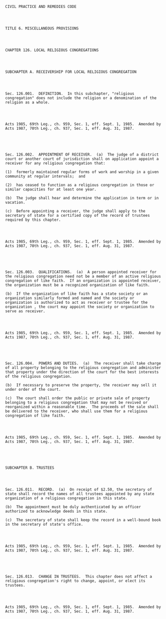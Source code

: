 ﻿
    
    
    	
    					
    
    
    CIVIL PRACTICE AND REMEDIES CODE
    
      
    
    
    TITLE 6. MISCELLANEOUS PROVISIONS
    
      
    
    
    CHAPTER 126. LOCAL RELIGIOUS CONGREGATIONS
    
      
    
    
    SUBCHAPTER A. RECEIVERSHIP FOR LOCAL RELIGIOUS CONGREGATION
    
      
    
    
    Sec. 126.001.  DEFINITION.  In this subchapter, "religious congregation" does not include the religion or a denomination of the religion as a whole.
    
    
    
    
    Acts 1985, 69th Leg., ch. 959, Sec. 1, eff. Sept. 1, 1985.  Amended by Acts 1987, 70th Leg., ch. 937, Sec. 1, eff. Aug. 31, 1987.
    
    
    
    
    
    Sec. 126.002.  APPOINTMENT OF RECEIVER.  (a)  The judge of a district court or another court of jurisdiction shall on application appoint a receiver for any religious congregation that:
    
    (1)  formerly maintained regular forms of work and worship in a given community at regular intervals;  and
    
    (2)  has ceased to function as a religious congregation in those or similar capacities for at least one year.
    
    (b)  The judge shall hear and determine the application in term or in vacation.
    
    (c)  Before appointing a receiver, the judge shall apply to the secretary of state for a certified copy of the record of trustees required by this chapter.
    
    
    
    
    Acts 1985, 69th Leg., ch. 959, Sec. 1, eff. Sept. 1, 1985.  Amended by Acts 1987, 70th Leg., ch. 937, Sec. 1, eff. Aug. 31, 1987.
    
    
    
    
    
    Sec. 126.003.  QUALIFICATIONS.  (a)  A person appointed receiver for the religious congregation need not be a member of an active religious congregation of like faith.  If an organization is appointed receiver, the organization must be a recognized organization of like faith.
    
    (b)  If the organization of like faith has a state society or an organization similarly formed and named and the society or organization is authorized to act as receiver or trustee for the organization , the court may appoint the society or organization to serve as receiver.
    
    
    
    
    Acts 1985, 69th Leg., ch. 959, Sec. 1, eff. Sept. 1, 1985.  Amended by Acts 1987, 70th Leg., ch. 937, Sec. 1, eff. Aug. 31, 1987.
    
    
    
    
    
    Sec. 126.004.  POWERS AND DUTIES.  (a)  The receiver shall take charge of all property belonging to the religious congregation and administer that property under the direction of the court for the best interests of the religious congregation.
    
    (b)  If necessary to preserve the property, the receiver may sell it under order of the court.
    
    (c)  The court shall order the public or private sale of property belonging to a religious congregation that may not be revived or reorganized within a reasonable time.  The proceeds of the sale shall be delivered to the receiver, who shall use them for a religious congregation of like faith.
    
    
    
    
    Acts 1985, 69th Leg., ch. 959, Sec. 1, eff. Sept. 1, 1985.  Amended by Acts 1987, 70th Leg., ch. 937, Sec. 1, eff. Aug. 31, 1987.
    
    
    
    
    
    SUBCHAPTER B. TRUSTEES
    
      
    
    
    Sec. 126.011.  RECORD.  (a)  On receipt of $2.50, the secretary of state shall record the names of all trustees appointed by any state organization of a religious congregation in this state.
    
    (b)  The appointment must be duly authenticated by an officer authorized to acknowledge deeds in this state.
    
    (c)  The secretary of state shall keep the record in a well-bound book in the secretary of state's office.
    
    
    
    
    Acts 1985, 69th Leg., ch. 959, Sec. 1, eff. Sept. 1, 1985.  Amended by Acts 1987, 70th Leg., ch. 937, Sec. 1, eff. Aug. 31, 1987.
    
    
    
    
    
    Sec. 126.013.  CHANGE IN TRUSTEES.  This chapter does not affect a religious congregation's right to change, appoint, or elect its trustees.
    
    
    
    
    Acts 1985, 69th Leg., ch. 959, Sec. 1, eff. Sept. 1, 1985.  Amended by Acts 1987, 70th Leg., ch. 937, Sec. 1, eff. Aug. 31, 1987.
    
    
    
    
    				

